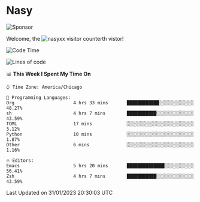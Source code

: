 # Nasy

<!--
<p align="center">
<img height="200" src="https://github-readme-stats.vercel.app/api?username=nasyxx&count_private=true&show_icons=true&theme=dracula&include_all_commits=true"/>
<img height="200" src="https://github-readme-stats.vercel.app/api/top-langs/?username=nasyxx&theme=dracula&hide=html,jupyter+notebook&count_private=true&show_icons=true"/>
</p>

  
----------------
-->

![Sponsor](https://img.shields.io/static/v1.svg?label=Sponsor&message=%E2%9D%A4&logo=GitHub&style=flat&color=pink)
 
Welcome, the ![nasyxx visitor counter](https://count.getloli.com/get/@nasyxx?theme=rule34)th vistor!
 
<!--START_SECTION:waka-->
![Code Time](http://img.shields.io/badge/Code%20Time-3%2C133%20hrs%2034%20mins-blue)

![Lines of code](https://img.shields.io/badge/From%20Hello%20World%20I%27ve%20Written-5%20Million%20lines%20of%20code-blue)

📊 **This Week I Spent My Time On** 

```text
⌚︎ Time Zone: America/Chicago

💬 Programming Languages: 
Org                      4 hrs 33 mins       ████████████░░░░░░░░░░░░░   48.27% 
sh                       4 hrs 7 mins        ███████████░░░░░░░░░░░░░░   43.59% 
TOML                     17 mins             ░░░░░░░░░░░░░░░░░░░░░░░░░   3.12% 
Python                   10 mins             ░░░░░░░░░░░░░░░░░░░░░░░░░   1.87% 
Other                    6 mins              ░░░░░░░░░░░░░░░░░░░░░░░░░   1.16%

🔥 Editors: 
Emacs                    5 hrs 20 mins       ██████████████░░░░░░░░░░░   56.41% 
Zsh                      4 hrs 7 mins        ███████████░░░░░░░░░░░░░░   43.59%

```


 Last Updated on 31/01/2023 20:30:03 UTC
<!--END_SECTION:waka-->

<!-- ![visitors](https://visitor-badge.laobi.icu/badge?page_id=nasyxx.nasyxx) -->
